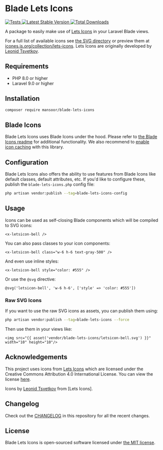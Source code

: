# Blade Lets Icons

<a href="https://github.com/mansoorkhan96/blade-lets-icons/actions?query=workflow%3ATests">
    <img src="https://github.com/mansoorkhan96/blade-lets-icons/workflows/Tests/badge.svg" alt="Tests">
</a>
<a href="https://packagist.org/packages/mansoor/blade-lets-icons">
    <img src="https://img.shields.io/packagist/v/mansoor/blade-lets-icons" alt="Latest Stable Version">
</a>
<a href="https://packagist.org/packages/mansoor/blade-lets-icons">
    <img src="https://img.shields.io/packagist/dt/mansoor/blade-lets-icons" alt="Total Downloads">
</a>

A package to easily make use of [Lets Icons](https://www.figma.com/community/file/886554014393250663) in your Laravel Blade views.

For a full list of available icons see [the SVG directory](resources/svg) or preview them at [icones.js.org/collection/lets-icons](https://icones.js.org/collection/lets-icons). Lets Icons are originally developed by [Leonid Tsvetkov](https://dribbble.com/Lets).

## Requirements

- PHP 8.0 or higher
- Laravel 9.0 or higher

## Installation

```bash
composer require mansoor/blade-lets-icons
```

## Blade Icons

Blade Lets Icons uses Blade Icons under the hood. Please refer to [the Blade Icons readme](https://github.com/blade-ui-kit/blade-icons) for additional functionality. We also recommend to [enable icon caching](https://github.com/blade-ui-kit/blade-icons#caching) with this library.

## Configuration

Blade Lets Icons also offers the ability to use features from Blade Icons like default classes, default attributes, etc. If you'd like to configure these, publish the `blade-lets-icons.php` config file:

```bash
php artisan vendor:publish --tag=blade-lets-icons-config
```

## Usage

Icons can be used as self-closing Blade components which will be compiled to SVG icons:

```blade
<x-letsicon-bell />
```

You can also pass classes to your icon components:

```blade
<x-letsicon-bell class="w-6 h-6 text-gray-500" />
```

And even use inline styles:

```blade
<x-letsicon-bell style="color: #555" />
```

Or use the `@svg` directive:

```blade
@svg('letsicon-bell', 'w-6 h-6', ['style' => 'color: #555'])
```

### Raw SVG Icons

If you want to use the raw SVG icons as assets, you can publish them using:

```bash
php artisan vendor:publish --tag=blade-lets-icons --force
```

Then use them in your views like:

```blade
<img src="{{ asset('vendor/blade-lets-icons/letsicon-bell.svg') }}" width="10" height="10"/>
```

## Acknowledgements

This project uses icons from [Lets Icons](https://www.figma.com/community/file/886554014393250663) which are licensed under the Creative Commons Attribution 4.0 International License. You can view the license [here](https://creativecommons.org/licenses/by/4.0/).

Icons by [Leonid Tsvetkov](https://dribbble.com/Lets) from [Lets Icons].

## Changelog

Check out the [CHANGELOG](CHANGELOG.md) in this repository for all the recent changes.

## License

Blade Lets Icons is open-sourced software licensed under [the MIT license](LICENSE.md).
